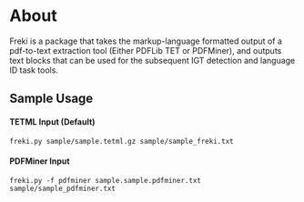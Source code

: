 # About
Freki is a package that takes the markup-language formatted output of 
a pdf-to-text extraction tool (Either PDFLib TET or PDFMiner), and
outputs text blocks that can be used for the subsequent IGT detection
and language ID task tools.
## Sample Usage

#### TETML Input (Default)
	freki.py sample/sample.tetml.gz sample/sample_freki.txt
	
#### PDFMiner Input
    freki.py -f pdfminer sample.sample.pdfminer.txt sample/sample_pdfminer.txt
